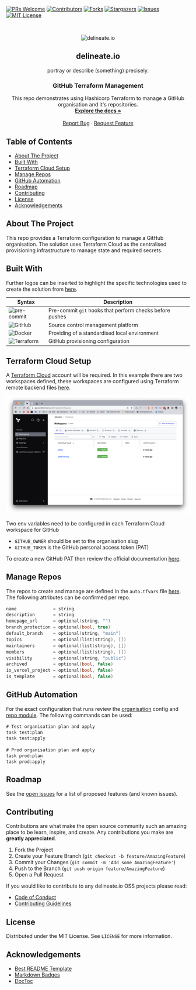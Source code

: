 [![PRs Welcome][pr-welcome-shield]][pr-welcome-url]
[![Contributors][contributors-shield]][contributors-url]
[![Forks][forks-shield]][forks-url]
[![Stargazers][stars-shield]][stars-url]
[![Issues][issues-shield]][issues-url]
[![MIT License][license-shield]][license-url]

<!-- PROJECT LOGO -->
<br />
<p align="center">
  <img alt="delineate.io" src="https://github.com/delineateio/.github/blob/master/assets/logo.png?raw=true" height="75" />
  <h2 align="center">delineate.io</h2>
  <p align="center">portray or describe (something) precisely.</p>

  <h3 align="center">GitHub Terraform Management</h3>

  <p align="center">
    This repo demonstrates using Hashicorp Terraform to manage a GitHub organisation and it's repositories.
    <br />
    <a href="https://github.com/delineateio/hashicorp-terraform-github"><strong>Explore the docs »</strong></a>
    <br />
    <br />
    <a href="https://github.com/delineateio/hashicorp-terraform-github/issues">Report Bug</a>
    ·
    <a href="https://github.com/delineateio/hashicorp-terraform-github/issues">Request Feature</a>
  </p>
</p>

## Table of Contents

<!-- START doctoc generated TOC please keep comment here to allow auto update -->
<!-- DON'T EDIT THIS SECTION, INSTEAD RE-RUN doctoc TO UPDATE -->

- [About The Project](#about-the-project)
- [Built With](#built-with)
- [Terraform Cloud Setup](#terraform-cloud-setup)
- [Manage Repos](#manage-repos)
- [GitHub Automation](#github-automation)
- [Roadmap](#roadmap)
- [Contributing](#contributing)
- [License](#license)
- [Acknowledgements](#acknowledgements)

<!-- END doctoc generated TOC please keep comment here to allow auto update -->

<!-- ABOUT THE PROJECT -->
## About The Project

This repo provides a Terraform configuration to manage a GitHub organisation.  The solution uses Terraform Cloud as the centralised provisioning infrastructure to manage state and required secrets.

## Built With

Further logos can be inserted to highlight the specific technologies used to create the solution from [here](https://github.com/Ileriayo/markdown-badges).

| Syntax | Description |
| --- | ----------- |
| ![pre-commit](https://img.shields.io/badge/precommit-%235835CC.svg?style=for-the-badge&logo=precommit&logoColor=white) | Pre-commit `git` hooks that perform checks before pushes|
| ![GitHub](https://img.shields.io/badge/github-%23121011.svg?style=for-the-badge&logo=github&logoColor=white) | Source control management platform  |
| ![Docker](https://img.shields.io/badge/docker-%230db7ed.svg?style=for-the-badge&logo=docker&logoColor=white) | Providing of a standardised local environment |
| ![Terraform](https://img.shields.io/badge/terraform-%235835CC.svg?style=for-the-badge&logo=terraform&logoColor=white) | GitHub provisioning configuration|

<!-- GETTING STARTED -->
## Terraform Cloud Setup

A [Terraform Cloud](https://www.terraform.io/) account will be required.  In this example there are two workspaces defined, these workspaces are configured using Terraform remote backend files [here](./ops/cloud/config/).

![alt text](assets/terraform.png "Title")

Two env variables need to be configured in each Terraform Cloud workspace for GitHub

* `GITHUB_OWNER` should be set to the organisation slug
* `GITHUB_TOKEN` is the GitHub personal access token (PAT)

To create a new GitHub PAT then review the official documentation [here](https://docs.github.com/en/authentication/keeping-your-account-and-data-secure/creating-a-personal-access-token).

## Manage Repos

The repos to create and manage are defined in the `auto.tfvars` file [here](./ops/cloud/variables.auto.tfvars).  The following attributes can be confirmed per repo.

```h
name              = string
description       = string
homepage_url      = optional(string, "")
branch_protection = optional(bool, true)
default_branch    = optional(string, "main")
topics            = optional(list(string), [])
maintainers       = optional(list(string), [])
members           = optional(list(string), [])
visibility        = optional(string, "public")
archived          = optional(bool, false)
is_vercel_project = optional(bool, false)
is_template       = optional(bool, false)
```

<!-- GITHUB AUTOMATION -->
## GitHub Automation

For the exact configuration that runs review the [organisation](./ops/cloud/) config and [repo module](./ops/cloud/modules/).  The following commands can be used:

```shell
# Test organisation plan and apply
task test:plan
task test:apply

# Prod organisation plan and apply
task prod:plan
task prod:apply

```

<!-- ROADMAP -->
## Roadmap

See the [open issues](https://github.com/delineateio/hashicorp-terraform-github/issues) for a list of proposed features (and known issues).

<!-- CONTRIBUTING -->
## Contributing

Contributions are what make the open source community such an amazing place to be learn, inspire, and create. Any contributions you make are **greatly appreciated**.

1. Fork the Project
2. Create your Feature Branch (`git checkout -b feature/AmazingFeature`)
3. Commit your Changes (`git commit -m 'Add some AmazingFeature'`)
4. Push to the Branch (`git push origin feature/AmazingFeature`)
5. Open a Pull Request

If you would like to contribute to any delineate.io OSS projects please read:

* [Code of Conduct](https://github.com/delineateio/.github/blob/master/CODE_OF_CONDUCT.md)
* [Contributing Guidelines](https://github.com/delineateio/.github/blob/master/CONTRIBUTING.md)

<!-- LICENSE -->
## License

Distributed under the MIT License. See `LICENSE` for more information.

<!-- ACKNOWLEDGEMENTS -->
## Acknowledgements

* [Best README Template](https://github.com/othneildrew/Best-README-Template)
* [Markdown Badges](https://github.com/Ileriayo/markdown-badges)
* [DocToc](https://github.com/thlorenz/doctoc)

<!-- MARKDOWN LINKS & IMAGES -->
<!-- https://www.markdownguide.org/basic-syntax/#reference-style-links -->

[pr-welcome-shield]: https://img.shields.io/badge/PRs-welcome-ff69b4.svg?style=for-the-badge&logo=github
[pr-welcome-url]: https://github.com/delineateio/hashicorp-terraform-github/issues?q=is%3Aissue+is%3Aopen+label%3A%22good+first+issue
[contributors-shield]: https://img.shields.io/github/contributors/delineateio/hashicorp-terraform-github.svg?style=for-the-badge&logo=github
[contributors-url]: https://github.com/delineateio/hashicorp-terraform-github/graphs/contributors
[forks-shield]: https://img.shields.io/github/forks/delineateio/hashicorp-terraform-github.svg?style=for-the-badge&logo=github
[forks-url]: https://github.com/delineateio/hashicorp-terraform-github/network/members
[stars-shield]: https://img.shields.io/github/stars/delineateio/hashicorp-terraform-github.svg?style=for-the-badge&logo=github
[stars-url]: https://github.com/delineateio/hashicorp-terraform-github/stargazers
[issues-shield]: https://img.shields.io/github/issues/delineateio/hashicorp-terraform-github.svg?style=for-the-badge&logo=github
[issues-url]: https://github.com/delineateio/hashicorp-terraform-github/issues
[license-shield]: https://img.shields.io/github/license/delineateio/hashicorp-terraform-github.svg?style=for-the-badge&logo=github
[license-url]: https://github.com/delineateio/hashicorp-terraform-github/blob/master/LICENSE
